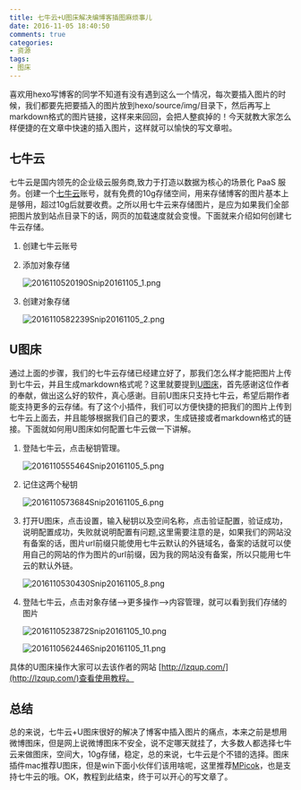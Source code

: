 ```yaml
---
title: 七牛云+U图床解决编博客插图麻烦事儿
date: 2016-11-05 18:40:50
comments: true
categories:
- 资源
tags:
- 图床
---
```


喜欢用hexo写博客的同学不知道有没有遇到这么一个情况，每次要插入图片的时候，我们都要先把要插入的图片放到hexo/source/img/目录下，然后再写上markdown格式的图片链接，这样来来回回，会把人整疯掉的！今天就教大家怎么样便捷的在文章中快速的插入图片，这样就可以愉快的写文章啦。

<!--more-->


## 七牛云

七牛云是国内领先的企业级云服务商,致力于打造以数据为核心的场景化 PaaS 服务。创建一个[七牛云](http://www.qiniu.com/)账号，就有免费的10g存储空间，用来存储博客的图片基本上是够用，超过10g后就要收费。之所以用七牛云来存储图片，是应为如果我们全部把图片放到站点目录下的话，网页的加载速度就会变慢。下面就来介绍如何创建七牛云存储。

1. 创建七牛云账号
2. 添加对象存储

	![2016110520190Snip20161105_1.png](http://image.leeyom.top/2016110520190Snip20161105_1.png)

3. 创建对象存储

	![2016110582239Snip20161105_2.png](http://image.leeyom.top/2016110582239Snip20161105_2.png)
	
	
## U图床

通过上面的步骤，我们的七牛云存储已经建立好了，那我们怎么样才能把图片上传到七牛云，并且生成markdown格式呢？这里就要提到[U图床](http://lzqup.com/)，首先感谢这位作者的奉献，做出这么好的软件，真心感谢。目前U图床只支持七牛云，希望后期作者能支持更多的云存储。有了这个小插件，我们可以方便快捷的把我们的图片上传到七牛云上面去，并且能够根据我们自己的要求，生成链接或者markdown格式的链接。下面就如何用U图床如何配置七牛云做一下讲解。

1. 登陆七牛云，点击秘钥管理。

	![2016110555464Snip20161105_5.png](http://image.leeyom.top/2016110555464Snip20161105_5.png)
	
2. 记住这两个秘钥
	
	![2016110573684Snip20161105_6.png](http://image.leeyom.top/2016110573684Snip20161105_6.png)
	
3. 打开U图床，点击设置，输入秘钥以及空间名称，点击验证配置，验证成功，说明配置成功，失败就说明配置有问题,这里需要注意的是，如果我们的网站没有备案的话，图片url前缀只能使用七牛云默认的外链域名，备案的话就可以使用自己的网站的作为图片的url前缀，因为我的网站没有备案，所以只能用七牛云的默认外链。

	![2016110530430Snip20161105_8.png](http://image.leeyom.top/2016110530430Snip20161105_8.png)
	
4. 登陆七牛云，点击对象存储-->更多操作-->内容管理，就可以看到我们存储的图片

	![2016110523872Snip20161105_10.png](http://image.leeyom.top/2016110523872Snip20161105_10.png)
	
	![2016110562446Snip20161105_11.png](http://image.leeyom.top/2016110562446Snip20161105_11.png)
	
具体的U图床操作大家可以去该作者的网站 [http://lzqup.com/](http://lzqup.com/)查看使用教程。

## 总结

总的来说，七牛云+U图床很好的解决了博客中插入图片的痛点，本来之前是想用微博图床，但是网上说微博图床不安全，说不定哪天就挂了，大多数人都选择七牛云来做图床，空间大，10g存储，稳定，总的来说，七牛云是个不错的选择。图床插件mac推荐U图床，但是win下面小伙伴们该用啥呢，这里推荐[MPicok](http://mpic.lzhaofu.cn/)，也是支持七牛云的哦。OK，教程到此结束，终于可以开心的写文章了。




